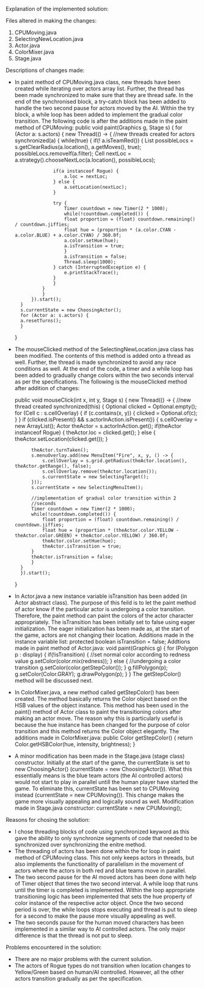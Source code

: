 Explanation of the implemented solution:

Files altered in making the changes:
1. CPUMoving.java
2. SelectingNewLocation.java
3. Actor.java
4. ColorMixer.java
5. Stage.java

Descriptions of changes made:
* In paint method of CPUMoving.java class, new threads have been 
created while iterating over actors array list. Further, the thread
has been made synchronized to make sure that they are thread safe.
In the end of the synchronised block, a try-catch block has been 
added to handle the two second pause for actors moved by the AI. 
Within the try block, a while loop has been added to implement the
gradual color transition. The following code is after the additions 
made in the paint method of CPUMoving:
    public void paint(Graphics g, Stage s) {
        for (Actor a: s.actors) {
            new Thread(() -> { //new threads created for actors
            synchronized(a) {
                while(true) {
                    if(! a.isTeamRed()) {
                    List<Cell> possibleLocs = s.getClearRadius(a.location(), a.getMoves(), true);
                    possibleLocs.removeIf(a.filter);
                    Cell nextLoc = a.strategy().chooseNextLoc(a.location(), possibleLocs);

                    if(a instanceof Rogue) {
                        a.loc = nextLoc;
                    } else {
                        a.setLocation(nextLoc);
                    }
                
                    try {
                        Timer countdown = new Timer(2 * 1000);
                        while(!countdown.completed()) {
                        float proportion = (float) countdown.remaining() / countdown.jiffies;
                        float hue = (proportion * (a.color.CYAN - a.color.BLUE) + a.color.CYAN) / 360.0f;
                        a.color.setHue(hue);
                        a.isTransition = true;
                        }
                        a.isTransition = false;
                        Thread.sleep(1000);
                    } catch (InterruptedException e) {
                        e.printStackTrace();
                    } 
                    }
                }
                }
            }).start();
        }
        s.currentState = new ChoosingActor();
        for (Actor a: s.actors) {
        a.resetTurns();
        }
    }

* The mouseClicked method of the SelectingNewLocation.java class has
been modified. The contents of this method is added onto a thread as
well. Further, the thread is made synchronized to avoid any race
conditions as well. At the end of the code, a timer and a while loop
has been added to gradually change colors within the two seconds 
interval as per the specifications. The following is the mouseClicked
method after addition of changes:

    public void mouseClick(int x, int y, Stage s) {
        new Thread(() -> { //new thread created
        synchronized(this) {
            Optional<Cell> clicked = Optional.empty();
            for (Cell c : s.cellOverlay) {
            if (c.contains(x, y)) {
                clicked = Optional.of(c);
            }
            }
            if (clicked.isPresent() && s.actorInAction.isPresent()) {
            s.cellOverlay = new ArrayList<Cell>();
            Actor theActor = s.actorInAction.get();
            if(theActor instanceof Rogue) {
                theActor.loc = clicked.get();
            } else {
                theActor.setLocation(clicked.get());
            }

            theActor.turnTaken();
            s.menuOverlay.add(new MenuItem("Fire", x, y, () -> {
                s.cellOverlay = s.grid.getRadius(theActor.location(), theActor.getRange(), false);
                s.cellOverlay.remove(theActor.location());
                s.currentState = new SelectingTarget();
            }));    
            s.currentState = new SelectingMenuItem();

            //implementation of gradual color transition within 2 
            //seconds
            Timer countdown = new Timer(2 * 1000);
            while(!countdown.completed()) {
                float proportion = (float) countdown.remaining() / countdown.jiffies;
                float hue = (proportion * (theActor.color.YELLOW - theActor.color.GREEN) + theActor.color.YELLOW) / 360.0f;
                theActor.color.setHue(hue);
                theActor.isTransition = true;
            }
            theActor.isTransition = false;
            }
        }
        }).start();
    }

* In Actor.java a new instance variable isTransition has been added 
(in Actor abstract class). The purpose of this feild is to let the 
paint method of actor know if the particular actor is undergoing a 
color transition. Therefore, the paint method can paint the colors 
of the actor character appropriately. The isTransition has been 
initially set to false using eager initialization. The eager 
initialization has been made as, at the start of the game, actors are 
not changing their location. Additions made in the instance variable 
list:
    protected boolean isTransition = false;
Addtions made in paint method of Actor.java:
    void paint(Graphics g) {
        for (Polygon p : display) {
        if(!isTransition) {
            //set normal color according to redness value
            g.setColor(color.mix(redness));
        } else {
            //undergoing a color transition
            g.setColor(color.getStepColor());
        }
        g.fillPolygon(p);
        g.setColor(Color.GRAY);
        g.drawPolygon(p);
        }
    }
The getStepColor() method will be discussed next.

* In ColorMixer.java, a new method called getStepColor() has been
created. The method basically returns the Color object based on the
HSB values of the object instance. This method has been used in the
paint() method of Actor class to paint the transitioning colors after
making an actor move. The reason why this is particularly useful is
because the hue instance has been changed for the purpose of color
transition and this method returns the Color object elegantly. The
additions made in ColorMixer.java:
    public Color getStepColor() {
        return Color.getHSBColor(hue, intensity, brightness);
    }

* A minor modification has been made in the Stage.java (stage class)
constructor. Initially at the start of the game, the currentState is
set to new ChoosingActor() (currentState = new ChoosingActor()). What
this essentially means is the blue team actors (the AI controlled 
actors) would not start to play in parallel untill the human player
have started the game. To eliminate this, currentState has been set 
to CPUMoving instead (currentState = new CPUMoving()). This change
makes the game more visually appealing and logically sound as well.
Modification made in Stage.java constructor:
    currentState = new CPUMoving(); 

Reasons for chosing the solution:
* I chose threading blocks of code using synchronized keyword as
this gave the ability to only synchronize segments of code that
needed to be synchronized over synchronizing the enitre method.
* The threading of actors has been done within the for loop in
paint method of CPUMoving class. This not only keeps actors in
threads, but also implements the functionality of parallelism
in the movement of actors where the actors in both red and blue
teams move in parallel.
* The two second pause for the AI moved actors has been done
with help of Timer object that times the two second interval. A 
while loop that runs until the timer is completed is implemented. 
Within the loop appropriate transitioning logic has been implemented 
that sets the hue property of color instance of the respective actor
object. Once the two second period is over, the while loops stops 
executing and thread is put to sleep for a second to make the pause
more visually appealing as well.
* The two seconds pause for the human moved characters has been 
implemented in a similar way to AI controlled actors. The only 
major difference is that the thread is not put to sleep.

Problems encountered in the solution:
* There are no major problems with the current solution.
* The actors of Rogue types do not transition when location changes 
to Yellow/Green based on human/AI controlled. However, all the other 
actors transition gradually as per the specification.


